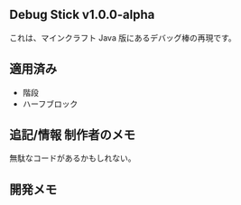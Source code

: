 ## Debug Stick v1.0.0-alpha

これは、マインクラフト Java 版にあるデバッグ棒の再現です。

## 適用済み

-   階段
-   ハーフブロック

## 追記/情報 制作者のメモ

無駄なコードがあるかもしれない。

## 開発メモ
